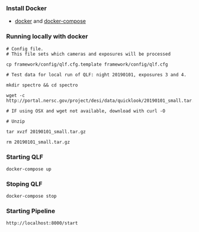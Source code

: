 ### Install Docker

- [docker](https://docs.docker.com/install/) and [docker-compose](https://docs.docker.com/compose/install/)

### Running locally with docker

    # Config file.
    # This file sets which cameras and exposures will be processed

    cp framework/config/qlf.cfg.template framework/config/qlf.cfg

    # Test data for local run of QLF: night 20190101, exposures 3 and 4.

    mkdir spectro && cd spectro

    wget -c http://portal.nersc.gov/project/desi/data/quicklook/20190101_small.tar.gz 

    # IF using OSX and wget not available, download with curl -O

    # Unzip

    tar xvzf 20190101_small.tar.gz

    rm 20190101_small.tar.gz

### Starting QLF

    docker-compose up

### Stoping QLF

    docker-compose stop

### Starting Pipeline

    http://localhost:8000/start
